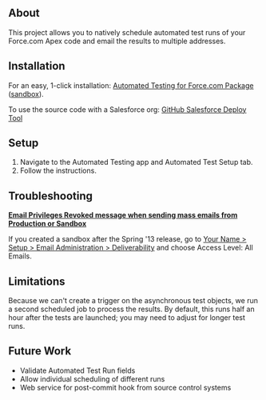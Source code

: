 About
-----    

This project allows you to natively schedule automated test runs of your Force.com Apex code and email the results to multiple addresses.

Installation
------------

For an easy, 1-click installation: [Automated Testing for Force.com Package](https://login.salesforce.com/packaging/installPackage.apexp?p0=04ti0000000Cq9h) ([sandbox](https://test.salesforce.com/packaging/installPackage.apexp?p0=04ti0000000Cq9h)).

To use the source code with a Salesforce org: [GitHub Salesforce Deploy Tool](https://githubsfdeploy.herokuapp.com/?owner=mbotos&repo=Automated-Testing-for-Force.com)   

Setup
-----

1. Navigate to the Automated Testing app and Automated Test Setup tab.
2. Follow the instructions. 

Troubleshooting
---------------
**[Email Privileges Revoked message when sending mass emails from Production or Sandbox](https://help.salesforce.com/HTViewSolution?id=000176020&language=en_US)**

If you created a sandbox after the Spring '13 release, go to [Your Name > Setup > Email Administration > Deliverability](https://test.salesforce.com/email/admin/editOrgEmailSettings.apexp) and choose Access Level: All Emails.  

Limitations
-----------

Because we can't create a trigger on the asynchronous test objects, we run a second scheduled job to process the results. By default, this runs half an hour after the tests are launched; you may need to adjust for longer test runs.

Future Work
-----------

* Validate Automated Test Run fields
* Allow individual scheduling of different runs
* Web service for post-commit hook from source control systems  
